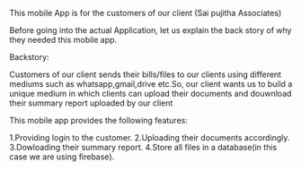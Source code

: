 This mobile App is for the customers of our client (Sai pujitha Associates)

Before going into the actual Application, let us explain the back story of why they needed this mobile app.

Backstory:

Customers of our client sends their bills/files to our clients using different mediums such as whatsapp,gmail,drive etc.So, our client wants us to build a unique medium in which clients can upload their documents and douwnload their summary report uploaded by our client

This mobile app provides the following features:

1.Providing login to the customer.
2.Uploading their documents accordingly.
3.Dowloading their summary report.
4.Store all files in a database(in this case we are using firebase).
